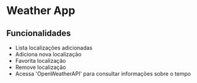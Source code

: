# Weather App

## Funcionalidades

- Lista localizações adicionadas
- Adiciona nova localização
- Favorita localização
- Remove localização
- Acessa 'OpenWeatherAPI' para consultar informações sobre o tempo 
